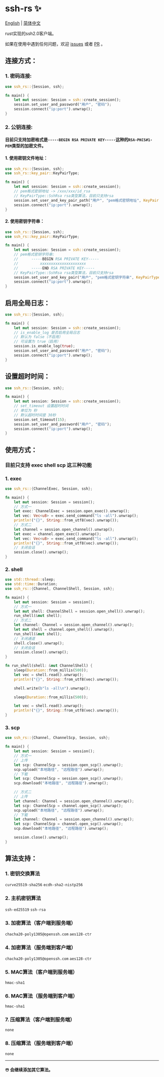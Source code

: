 # ssh-rs ✨

[English](https://github.com/1148118271/ssh-rs/blob/main/README.md)  |  [简体中文](https://github.com/1148118271/ssh-rs/blob/main/README_ZH.md)

rust实现的ssh2.0客户端。

如果在使用中遇到任何问题，欢迎 [issues](https://github.com/1148118271/ssh-rs/issues)
或者 [PR](https://github.com/1148118271/ssh-rs/pulls) 。

## 连接方式：

### 1. 密码连接:
```rust
use ssh_rs::{Session, ssh};

fn main() {
    let mut session: Session = ssh::create_session();
    session.set_user_and_password("用户", "密码");
    session.connect("ip:port").unwrap();
}
```

### 2. 公钥连接:
#### 目前只支持加密格式是`-----BEGIN RSA PRIVATE KEY-----`这种的`RSA-PKCS#1-PEM`类型的加密文件。

#### 1. 使用密钥文件地址：
```rust
use ssh_rs::{Session, ssh};
use ssh_rs::key_pair::KeyPairType;

fn main() {
    let mut session: Session = ssh::create_session();
    // pem格式密钥地址 -> /xxx/xxx/id_rsa
    // KeyPairType::SshRsa rsa类型算法，目前只支持rsa
    session.set_user_and_key_pair_path("用户", "pem格式密钥地址", KeyPairType::SshRsa).unwrap();
    session.connect("ip:port").unwrap();
}    
```

#### 2. 使用密钥字符串：
```rust
use ssh_rs::{Session, ssh};
use ssh_rs::key_pair::KeyPairType;

fn main() {
    let mut session: Session = ssh::create_session();
    // pem格式密钥字符串:
    //      -----BEGIN RSA PRIVATE KEY-----
    //          xxxxxxxxxxxxxxxxxxxxx
    //      -----END RSA PRIVATE KEY-----
    // KeyPairType::SshRsa rsa类型算法，目前只支持rsa
    session.set_user_and_key_pair("用户", "pem格式密钥字符串", KeyPairType::SshRsa).unwrap();
    session.connect("ip:port").unwrap();
}
```


## 启用全局日志：

```rust
use ssh_rs::{Session, ssh};

fn main() {
    let mut session: Session = ssh::create_session();
    // is_enable_log 是否启用全局日志
    // 默认为 false（不启用）
    // 可设置为 true（启用）
    session.is_enable_log(true);
    session.set_user_and_password("用户", "密码");
    session.connect("ip:port").unwrap();
}
```


## 设置超时时间：

```rust
use ssh_rs::{Session, ssh};

fn main() {
    let mut session: Session = ssh::create_session();
    // set_timeout 设置超时时间
    // 单位为 秒
    // 默认超时时间是 30秒
    session.set_timeout(15);
    session.set_user_and_password("用户", "密码");
    session.connect("ip:port").unwrap();
}
```


## 使用方式：

### 目前只支持 exec shell scp 这三种功能

### 1. exec

```rust
use ssh_rs::{ChannelExec, Session, ssh};

fn main() {
    let mut session: Session = session();
    // 方式一
    let exec: ChannelExec = session.open_exec().unwrap();
    let vec: Vec<u8> = exec.send_command("ls -all").unwrap();
    println!("{}", String::from_utf8(vec).unwrap());
    // 方式二
    let channel = session.open_channel().unwrap();
    let exec = channel.open_exec().unwrap();
    let vec: Vec<u8> = exec.send_command("ls -all").unwrap();
    println!("{}", String::from_utf8(vec).unwrap());
    // 关闭会话
    session.close().unwrap();
}
```

### 2. shell

```rust
use std::thread::sleep;
use std::time::Duration;
use ssh_rs::{Channel, ChannelShell, Session, ssh};

fn main() {
    let mut session: Session = session();
    // 方式一
    let mut shell: ChannelShell = session.open_shell().unwrap();
    run_shell(&mut shell);
    // 方式二
    let channel: Channel = session.open_channel().unwrap();
    let mut shell = channel.open_shell().unwrap();
    run_shell(&mut shell);
    // 关闭通道
    shell.close().unwrap();
    // 关闭会话
    session.close().unwrap();
}

fn run_shell(shell: &mut ChannelShell) {
    sleep(Duration::from_millis(500));
    let vec = shell.read().unwrap();
    println!("{}", String::from_utf8(vec).unwrap());

    shell.write(b"ls -all\n").unwrap();

    sleep(Duration::from_millis(500));

    let vec = shell.read().unwrap();
    println!("{}", String::from_utf8(vec).unwrap());
}
```

### 3. scp

```rust
use ssh_rs::{Channel, ChannelScp, Session, ssh};

fn main() {
    let mut session: Session = session();
    // 方式一
    // 上传
    let scp: ChannelScp = session.open_scp().unwrap();
    scp.upload("本地路径", "远程路径").unwrap();
    // 下载
    let scp: ChannelScp = session.open_scp().unwrap();
    scp.download("本地路径", "远程路径").unwrap();

    // 方式二
    // 上传
    let channel: Channel = session.open_channel().unwrap();
    let scp: ChannelScp = channel.open_scp().unwrap();
    scp.upload("本地路径", "远程路径").unwrap();
    // 下载
    let channel: Channel = session.open_channel().unwrap();
    let scp: ChannelScp = channel.open_scp().unwrap();
    scp.download("本地路径", "远程路径").unwrap();

    session.close().unwrap();
}

```


## 算法支持：

### 1. 密钥交换算法
`curve25519-sha256`
`ecdh-sha2-nistp256`

### 2. 主机密钥算法
`ssh-ed25519`
`ssh-rsa`

### 3. 加密算法（客户端到服务端）
`chacha20-poly1305@openssh.com`
`aes128-ctr`

### 4. 加密算法（服务端到客户端）
`chacha20-poly1305@openssh.com`
`aes128-ctr`

### 5. MAC算法（客户端到服务端）
`hmac-sha1`

### 6. MAC算法（服务端到客户端）
`hmac-sha1`

### 7. 压缩算法（客户端到服务端）
`none`

### 8. 压缩算法（服务端到客户端）
`none`

---

#### ☃️ 会继续添加其它算法。